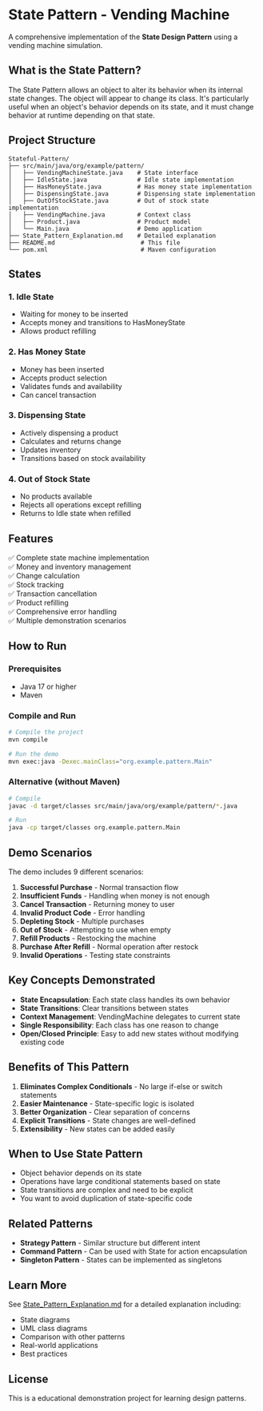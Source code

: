 # State Pattern - Vending Machine

A comprehensive implementation of the **State Design Pattern** using a vending machine simulation.

## What is the State Pattern?

The State Pattern allows an object to alter its behavior when its internal state changes. The object will appear to change its class. It's particularly useful when an object's behavior depends on its state, and it must change behavior at runtime depending on that state.

## Project Structure

```
Stateful-Pattern/
├── src/main/java/org/example/pattern/
│   ├── VendingMachineState.java    # State interface
│   ├── IdleState.java              # Idle state implementation
│   ├── HasMoneyState.java          # Has money state implementation
│   ├── DispensingState.java        # Dispensing state implementation
│   ├── OutOfStockState.java        # Out of stock state implementation
│   ├── VendingMachine.java         # Context class
│   ├── Product.java                # Product model
│   └── Main.java                   # Demo application
├── State_Pattern_Explanation.md    # Detailed explanation
├── README.md                        # This file
└── pom.xml                          # Maven configuration
```

## States

### 1. **Idle State**
- Waiting for money to be inserted
- Accepts money and transitions to HasMoneyState
- Allows product refilling

### 2. **Has Money State**
- Money has been inserted
- Accepts product selection
- Validates funds and availability
- Can cancel transaction

### 3. **Dispensing State**
- Actively dispensing a product
- Calculates and returns change
- Updates inventory
- Transitions based on stock availability

### 4. **Out of Stock State**
- No products available
- Rejects all operations except refilling
- Returns to Idle state when refilled

## Features

✅ Complete state machine implementation  
✅ Money and inventory management  
✅ Change calculation  
✅ Stock tracking  
✅ Transaction cancellation  
✅ Product refilling  
✅ Comprehensive error handling  
✅ Multiple demonstration scenarios  

## How to Run

### Prerequisites
- Java 17 or higher
- Maven

### Compile and Run

```bash
# Compile the project
mvn compile

# Run the demo
mvn exec:java -Dexec.mainClass="org.example.pattern.Main"
```

### Alternative (without Maven)

```bash
# Compile
javac -d target/classes src/main/java/org/example/pattern/*.java

# Run
java -cp target/classes org.example.pattern.Main
```

## Demo Scenarios

The demo includes 9 different scenarios:

1. **Successful Purchase** - Normal transaction flow
2. **Insufficient Funds** - Handling when money is not enough
3. **Cancel Transaction** - Returning money to user
4. **Invalid Product Code** - Error handling
5. **Depleting Stock** - Multiple purchases
6. **Out of Stock** - Attempting to use when empty
7. **Refill Products** - Restocking the machine
8. **Purchase After Refill** - Normal operation after restock
9. **Invalid Operations** - Testing state constraints

## Key Concepts Demonstrated

- **State Encapsulation**: Each state class handles its own behavior
- **State Transitions**: Clear transitions between states
- **Context Management**: VendingMachine delegates to current state
- **Single Responsibility**: Each class has one reason to change
- **Open/Closed Principle**: Easy to add new states without modifying existing code

## Benefits of This Pattern

1. **Eliminates Complex Conditionals** - No large if-else or switch statements
2. **Easier Maintenance** - State-specific logic is isolated
3. **Better Organization** - Clear separation of concerns
4. **Explicit Transitions** - State changes are well-defined
5. **Extensibility** - New states can be added easily

## When to Use State Pattern

- Object behavior depends on its state
- Operations have large conditional statements based on state
- State transitions are complex and need to be explicit
- You want to avoid duplication of state-specific code

## Related Patterns

- **Strategy Pattern** - Similar structure but different intent
- **Command Pattern** - Can be used with State for action encapsulation
- **Singleton Pattern** - States can be implemented as singletons

## Learn More

See [State_Pattern_Explanation.md](State_Pattern_Explanation.md) for a detailed explanation including:
- State diagrams
- UML class diagrams
- Comparison with other patterns
- Real-world applications
- Best practices

## License

This is a educational demonstration project for learning design patterns.
